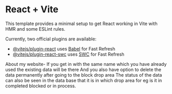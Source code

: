 # React + Vite

This template provides a minimal setup to get React working in Vite with HMR and some ESLint rules.

Currently, two official plugins are available:

- [@vitejs/plugin-react](https://github.com/vitejs/vite-plugin-react/blob/main/packages/plugin-react/README.md) uses [Babel](https://babeljs.io/) for Fast Refresh
- [@vitejs/plugin-react-swc](https://github.com/vitejs/vite-plugin-react-swc) uses [SWC](https://swc.rs/) for Fast Refresh

About my website- If you get in with the same name which you have already used the existing data will be there 
And you also have option to delete the data permanently after going to the block drop area 
The status of the data can also be seen in the data base that it is in which drop area for eg is it in completed blocked or in process.